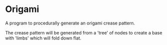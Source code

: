 # Origami

A program to procedurally generate an origami crease pattern.

The crease pattern will be generated from a 'tree' of nodes to create a base
with 'limbs' which will fold down flat.

